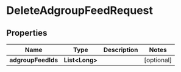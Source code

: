 

# DeleteAdgroupFeedRequest


## Properties

Name | Type | Description | Notes
------------ | ------------- | ------------- | -------------
**adgroupFeedIds** | **List&lt;Long&gt;** |  |  [optional]




